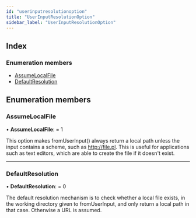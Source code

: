 ```yaml
---
id: "userinputresolutionoption"
title: "UserInputResolutionOption"
sidebar_label: "UserInputResolutionOption"
---
```


## Index

### Enumeration members

* [AssumeLocalFile](userinputresolutionoption.md#assumelocalfile)
* [DefaultResolution](userinputresolutionoption.md#defaultresolution)

## Enumeration members

###  AssumeLocalFile

• **AssumeLocalFile**: = 1

This option makes fromUserInput() always return a local path unless the input contains a scheme, such as http://file.pl. This is useful for applications such as text editors, which are able to create the file if it doesn't exist.

___

###  DefaultResolution

• **DefaultResolution**: = 0

The default resolution mechanism is to check whether a local file exists, in the working directory given to fromUserInput, and only return a local path in that case. Otherwise a URL is assumed.

